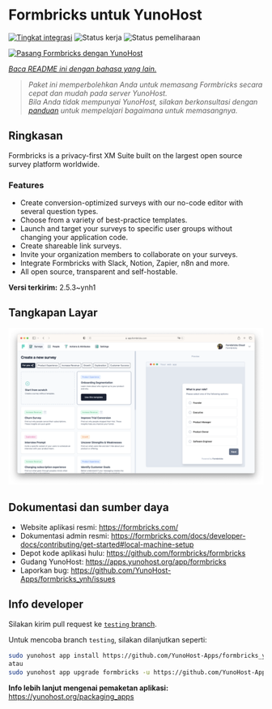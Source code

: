 <!--
N.B.: README ini dibuat secara otomatis oleh <https://github.com/YunoHost/apps/tree/master/tools/readme_generator>
Ini TIDAK boleh diedit dengan tangan.
-->

# Formbricks untuk YunoHost

[![Tingkat integrasi](https://dash.yunohost.org/integration/formbricks.svg)](https://ci-apps.yunohost.org/ci/apps/formbricks/) ![Status kerja](https://ci-apps.yunohost.org/ci/badges/formbricks.status.svg) ![Status pemeliharaan](https://ci-apps.yunohost.org/ci/badges/formbricks.maintain.svg)

[![Pasang Formbricks dengan YunoHost](https://install-app.yunohost.org/install-with-yunohost.svg)](https://install-app.yunohost.org/?app=formbricks)

*[Baca README ini dengan bahasa yang lain.](./ALL_README.md)*

> *Paket ini memperbolehkan Anda untuk memasang Formbricks secara cepat dan mudah pada server YunoHost.*  
> *Bila Anda tidak mempunyai YunoHost, silakan berkonsultasi dengan [panduan](https://yunohost.org/install) untuk mempelajari bagaimana untuk memasangnya.*

## Ringkasan

Formbricks is a privacy-first XM Suite built on the largest open source survey platform worldwide. 

### Features

- Create conversion-optimized surveys with our no-code editor with several question types.
- Choose from a variety of best-practice templates.
- Launch and target your surveys to specific user groups without changing your application code.
- Create shareable link surveys.
- Invite your organization members to collaborate on your surveys.
- Integrate Formbricks with Slack, Notion, Zapier, n8n and more.
- All open source, transparent and self-hostable.


**Versi terkirim:** 2.5.3~ynh1

## Tangkapan Layar

![Tangkapan Layar pada Formbricks](./doc/screenshots/screenshot.png)

## Dokumentasi dan sumber daya

- Website aplikasi resmi: <https://formbricks.com/>
- Dokumentasi admin resmi: <https://formbricks.com/docs/developer-docs/contributing/get-started#local-machine-setup>
- Depot kode aplikasi hulu: <https://github.com/formbricks/formbricks>
- Gudang YunoHost: <https://apps.yunohost.org/app/formbricks>
- Laporkan bug: <https://github.com/YunoHost-Apps/formbricks_ynh/issues>

## Info developer

Silakan kirim pull request ke [`testing` branch](https://github.com/YunoHost-Apps/formbricks_ynh/tree/testing).

Untuk mencoba branch `testing`, silakan dilanjutkan seperti:

```bash
sudo yunohost app install https://github.com/YunoHost-Apps/formbricks_ynh/tree/testing --debug
atau
sudo yunohost app upgrade formbricks -u https://github.com/YunoHost-Apps/formbricks_ynh/tree/testing --debug
```

**Info lebih lanjut mengenai pemaketan aplikasi:** <https://yunohost.org/packaging_apps>
